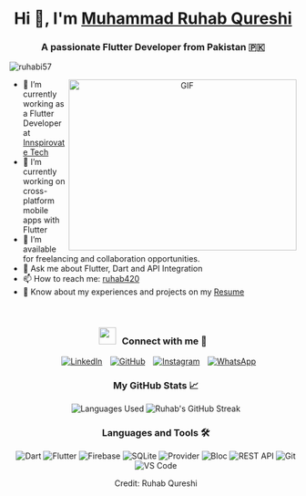 <h1 align="center">Hi 👋, I'm <a href="https://github.com/ruhabi57" target="blank">Muhammad Ruhab Qureshi</a></h1>
<h3 align="center">A passionate Flutter Developer from Pakistan 🇵🇰</h3>

<p align="left"> <img src="https://komarev.com/ghpvc/?username=ruhabi57&label=Profile%20views&color=0e75b6&style=flat" alt="ruhabi57" /> </p>

<a target="_blank" align="center">
  <img align="right" top="500" height="300" width="400" alt="GIF" src="https://media.giphy.com/media/SWoSkN6DxTszqIKEqv/giphy.gif">
</a>

- 🔭 I’m currently working as a Flutter Developer at <a href="https://innspirovatetech.com/" target="blank">Innspirovate Tech</a>
- 🌱 I’m currently working on cross-platform mobile apps with Flutter
- 🤝 I’m available for freelancing and collaboration opportunities.
- 💬 Ask me about Flutter, Dart and API Integration
- 📫 How to reach me: [ruhab420](mailto:ruhab420@gmail.com)
- 📄 Know about my experiences and projects on my [Resume](https://github.com/ruhabi57/Resume/blob/main/Ruhab.pdf)

<br/>
<h3 align="center" > <img src="https://media.giphy.com/media/iY8CRBdQXODJSCERIr/giphy.gif" width="30" height="30" style="margin-right: 10px;">Connect with me 🤝 </h3>

<p align="center">
 <div align="center" class="icons-social" style="margin-left: 10px;">
        <a style="margin-left: 10px;" target="_blank" href="https://www.linkedin.com/in/muhammad-ruhab-qureshi-689044213/">
            <img src="https://img.icons8.com/doodle/40/000000/linkedin--v2.png" alt="LinkedIn"></a>
        <a style="margin-left: 10px;" target="_blank" href="https://github.com/ruhabi57">
            <img src="https://img.icons8.com/doodle/40/000000/github--v1.png" alt="GitHub"></a>
        <a style="margin-left: 10px;" target="_blank" href="https://www.instagram.com/ruhabi57/">
            <img src="https://img.icons8.com/doodle/40/000000/instagram-new--v2.png" alt="Instagram"></a>
        <a style="margin-left: 10px;" target="_blank" href="https://api.whatsapp.com/send/?phone=923060052650">
            <img src="https://img.icons8.com/doodle/40/000000/whatsapp--v2.png" alt="WhatsApp"></a>
        
    
</p>

<h3 align="center">My GitHub Stats 📈</h3>
<p align="center">
  <img src="https://github-readme-stats.vercel.app/api/top-langs/?username=ruhabi57&layout=compact&cache_seconds=86400" alt="Languages Used" />
  <img src="https://github-readme-streak-stats.herokuapp.com/?user=ruhabi57&theme=radical" alt="Ruhab's GitHub Streak" />
</p>

<h3 align="center">Languages and Tools 🛠️</h3>
<p align="center">
  <img src="https://img.shields.io/badge/Dart-Advanced-blue?style=for-the-badge&logo=dart" alt="Dart" />
  <img src="https://img.shields.io/badge/Flutter-Framework-blue?style=for-the-badge&logo=flutter" alt="Flutter" />
  <img src="https://img.shields.io/badge/Firebase-Backend-yellow?style=for-the-badge&logo=firebase" alt="Firebase" />
  <img src="https://img.shields.io/badge/SQLite-Local%20Database-blue?style=for-the-badge&logo=sqlite" alt="SQLite" />
  <img src="https://img.shields.io/badge/Provider-State%20Management-blue?style=for-the-badge&logo=flutter" alt="Provider" />
  <img src="https://img.shields.io/badge/Bloc-Event%20Driven%20State%20Management-blue?style=for-the-badge&logo=bloc" alt="Bloc" />
  <img src="https://img.shields.io/badge/REST%20API-Integration-green?style=for-the-badge&logo=postman" alt="REST API" />
  <img src="https://img.shields.io/badge/Git-Version%20Control-red?style=for-the-badge&logo=git" alt="Git" />
  <img src="https://img.shields.io/badge/VS%20Code-Editor-blue?style=for-the-badge&logo=visual-studio-code" alt="VS Code" />
</p>


Credit: Ruhab Qureshi
